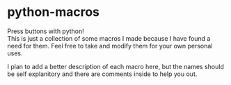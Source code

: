 # python-macros
Press buttons with python!  
This is just a collection of some macros I made because I have found a need for them. Feel free to take and modify them for your own personal uses.  

I plan to add a better description of each macro here, but the names should be self explanitory and there are comments inside to help you out.
